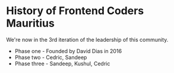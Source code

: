 # History of Frontend Coders Mauritius

We're now in the 3rd iteration of the leadership of this community.

*  Phase one - Founded by David Dias in 2016
*  Phase two - Cedric, Sandeep
*  Phase three - Sandeep, Kushul, Cedric

